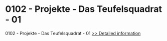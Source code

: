 # 0102 - Projekte - Das Teufelsquadrat - 01
0102 - Projekte - Das Teufelsquadrat - 01
[>> Detailed information](https://secure.shareit.com/shareit/product.html?productid=300964286&affiliateid=200057808)